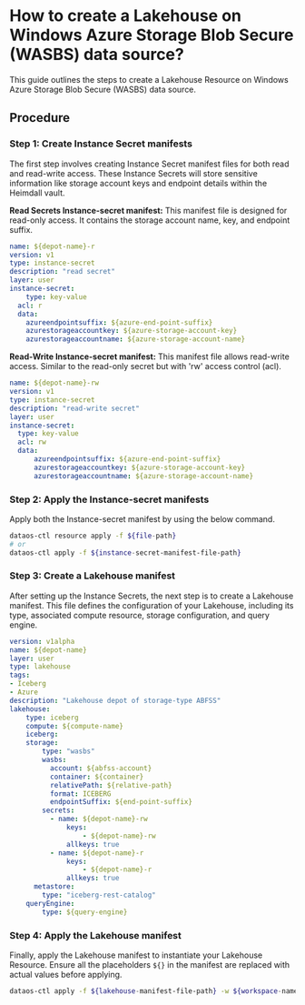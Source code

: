 # How to create a Lakehouse on Windows Azure Storage Blob Secure (WASBS) data source?

This guide outlines the steps to create a Lakehouse Resource on Windows Azure Storage Blob Secure (WASBS) data source.

## Procedure

### **Step 1: Create Instance Secret manifests**

The first step involves creating Instance Secret manifest files for both read and read-write access. These Instance Secrets will store sensitive information like storage account keys and endpoint details within the Heimdall vault.

**Read Secrets Instance-secret manifest:** This manifest file is designed for read-only access. It contains the storage account name, key, and endpoint suffix.

```yaml
name: ${depot-name}-r
version: v1
type: instance-secret
description: "read secret"
layer: user
instance-secret:
	type: key-value
  acl: r
  data:
    azureendpointsuffix: ${azure-end-point-suffix}
    azurestorageaccountkey: ${azure-storage-account-key}
    azurestorageaccountname: ${azure-storage-account-name}
```

**Read-Write Instance-secret manifest:** This manifest file allows read-write access. Similar to the read-only secret but with 'rw' access control (acl).

```yaml
name: ${depot-name}-rw
version: v1
type: instance-secret
description: "read-write secret"
layer: user
instance-secret:
  type: key-value
  acl: rw
  data:
	  azureendpointsuffix: ${azure-end-point-suffix}
	  azurestorageaccountkey: ${azure-storage-account-key}
	  azurestorageaccountname: ${azure-storage-account-name}
```

### **Step 2: Apply the Instance-secret manifests**

Apply both the Instance-secret manifest by using the below command.

```bash
dataos-ctl resource apply -f ${file-path}
# or
dataos-ctl apply -f ${instance-secret-manifest-file-path}
```

### **Step 3: Create a Lakehouse manifest**

After setting up the Instance Secrets, the next step is to create a Lakehouse manifest. This file defines the configuration of your Lakehouse, including its type, associated compute resource, storage configuration, and query engine.

```yaml
version: v1alpha
name: ${depot-name}
layer: user
type: lakehouse
tags:
- Iceberg
- Azure
description: "Lakehouse depot of storage-type ABFSS"
lakehouse:
	type: iceberg
	compute: ${compute-name}
	iceberg:
    storage:
	    type: "wasbs"
	    wasbs:
	      account: ${abfss-account}
	      container: ${container}
	      relativePath: ${relative-path}
	      format: ICEBERG
	      endpointSuffix: ${end-point-suffix}
	    secrets:
	      - name: ${depot-name}-rw
		      keys:
		          - ${depot-name}-rw
		      allkeys: true    
	      - name: ${depot-name}-r
		      keys:
		          - ${depot-name}-r
		      allkeys: true 
	  metastore:
	    type: "iceberg-rest-catalog"
    queryEngine:
	    type: ${query-engine}
```

### **Step 4: Apply the Lakehouse manifest**

Finally, apply the Lakehouse manifest to instantiate your Lakehouse Resource. Ensure all the placeholders `${}` in the manifest are replaced with actual values before applying.

```bash
dataos-ctl apply -f ${lakehouse-manifest-file-path} -w ${workspace-name}
```